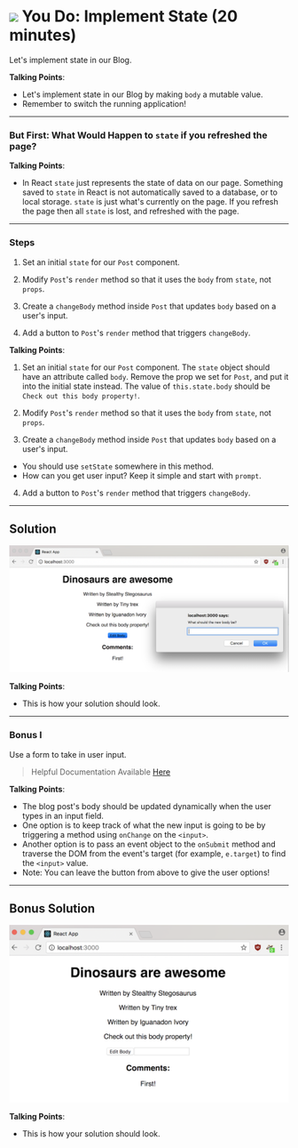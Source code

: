 # ![](https://ga-dash.s3.amazonaws.com/production/assets/logo-9f88ae6c9c3871690e33280fcf557f33.png) You Do: Implement State (20 minutes) #

Let's implement state in our Blog.

<aside class="notes">

**Talking Points**:

- Let's implement state in our Blog by making `body` a mutable value.
- Remember to switch the running application!

</aside>

---

### But First: What Would Happen to `state` if you refreshed the page?


<aside class="notes">

**Talking Points**:

- In React `state` just represents the state of data on our page.
Something saved to `state` in React is not automatically saved to a database,
or to local storage. `state` is just what's currently on the page. If you
refresh the page then all `state` is lost, and refreshed with the page.

</aside>

---

### Steps

1. Set an initial `state` for our `Post` component. 

2. Modify `Post`'s `render` method so that it uses the `body` from `state`, not `props`.

3. Create a `changeBody` method inside `Post` that updates `body` based on a user's input.

4. Add a button to `Post`'s `render` method that triggers `changeBody`.

<aside class="notes">

**Talking Points**:

1. Set an initial `state` for our `Post` component. The `state` object should have an attribute called `body`.  Remove the prop we set for `Post`, and put it into the initial state instead. The value of `this.state.body` should be `Check out this body property!`.

2. Modify `Post`'s `render` method so that it uses the `body` from `state`, not `props`.

3. Create a `changeBody` method inside `Post` that updates `body` based on a user's input.
  - You should use `setState` somewhere in this method.
  - How can you get user input? Keep it simple and start with `prompt`.

4. Add a button to `Post`'s `render` method that triggers `changeBody`.

</aside>


--- 

## Solution

![Solution for Project](images/State_SOLUTION.png)

<aside class="notes">

**Talking Points**:

- This is how your solution should look.

</aside>

---

### Bonus I ###

Use a form to take in user input.

> Helpful Documentation Available [Here](https://reactjs.org/docs/forms.html)



<aside class="notes">

**Talking Points**:

- The blog post's body should be updated dynamically when the user types in an input field.
- One option is to keep track of what the new input is going to be by triggering a method using `onChange` on the `<input>`.
- Another option is to pass an event object to the `onSubmit` method and traverse the DOM from the event's target (for example, `e.target`) to find the `<input>` value.
- Note: You can leave the button from above to give the user options!

</aside>

---

## Bonus Solution

![Solution for Project](images/state_BONUS_SOLUTION.png)

<aside class="notes">

**Talking Points**:

- This is how your solution should look.
